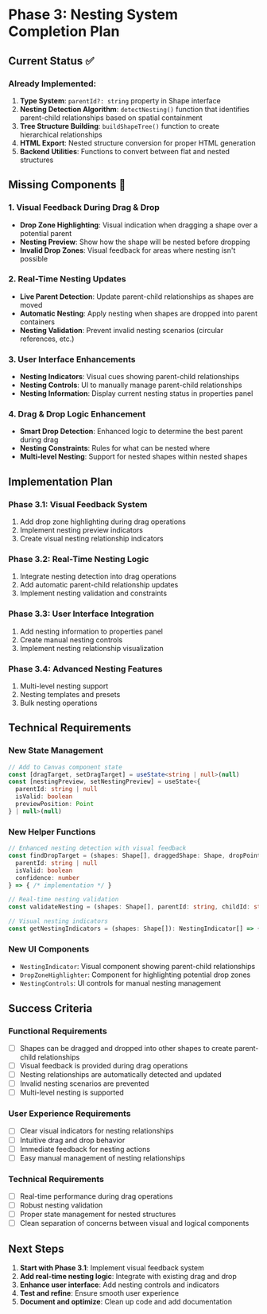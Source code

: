 # Phase 3: Nesting System Completion Plan

## Current Status ✅

### Already Implemented:
1. **Type System**: `parentId?: string` property in Shape interface
2. **Nesting Detection Algorithm**: `detectNesting()` function that identifies parent-child relationships based on spatial containment
3. **Tree Structure Building**: `buildShapeTree()` function to create hierarchical relationships
4. **HTML Export**: Nested structure conversion for proper HTML generation
5. **Backend Utilities**: Functions to convert between flat and nested structures

## Missing Components 🔄

### 1. Visual Feedback During Drag & Drop
- **Drop Zone Highlighting**: Visual indication when dragging a shape over a potential parent
- **Nesting Preview**: Show how the shape will be nested before dropping
- **Invalid Drop Zones**: Visual feedback for areas where nesting isn't possible

### 2. Real-Time Nesting Updates
- **Live Parent Detection**: Update parent-child relationships as shapes are moved
- **Automatic Nesting**: Apply nesting when shapes are dropped into parent containers
- **Nesting Validation**: Prevent invalid nesting scenarios (circular references, etc.)

### 3. User Interface Enhancements
- **Nesting Indicators**: Visual cues showing parent-child relationships
- **Nesting Controls**: UI to manually manage parent-child relationships
- **Nesting Information**: Display current nesting status in properties panel

### 4. Drag & Drop Logic Enhancement
- **Smart Drop Detection**: Enhanced logic to determine the best parent during drag
- **Nesting Constraints**: Rules for what can be nested where
- **Multi-level Nesting**: Support for nested shapes within nested shapes

## Implementation Plan

### Phase 3.1: Visual Feedback System
1. Add drop zone highlighting during drag operations
2. Implement nesting preview indicators
3. Create visual nesting relationship indicators

### Phase 3.2: Real-Time Nesting Logic
1. Integrate nesting detection into drag operations
2. Add automatic parent-child relationship updates
3. Implement nesting validation and constraints

### Phase 3.3: User Interface Integration
1. Add nesting information to properties panel
2. Create manual nesting controls
3. Implement nesting relationship visualization

### Phase 3.4: Advanced Nesting Features
1. Multi-level nesting support
2. Nesting templates and presets
3. Bulk nesting operations

## Technical Requirements

### New State Management
```typescript
// Add to Canvas component state
const [dragTarget, setDragTarget] = useState<string | null>(null)
const [nestingPreview, setNestingPreview] = useState<{
  parentId: string | null
  isValid: boolean
  previewPosition: Point
} | null>(null)
```

### New Helper Functions
```typescript
// Enhanced nesting detection with visual feedback
const findDropTarget = (shapes: Shape[], draggedShape: Shape, dropPoint: Point): {
  parentId: string | null
  isValid: boolean
  confidence: number
} => { /* implementation */ }

// Real-time nesting validation
const validateNesting = (shapes: Shape[], parentId: string, childId: string): boolean => { /* implementation */ }

// Visual nesting indicators
const getNestingIndicators = (shapes: Shape[]): NestingIndicator[] => { /* implementation */ }
```

### New UI Components
- `NestingIndicator`: Visual component showing parent-child relationships
- `DropZoneHighlighter`: Component for highlighting potential drop zones
- `NestingControls`: UI controls for manual nesting management

## Success Criteria

### Functional Requirements
- [ ] Shapes can be dragged and dropped into other shapes to create parent-child relationships
- [ ] Visual feedback is provided during drag operations
- [ ] Nesting relationships are automatically detected and updated
- [ ] Invalid nesting scenarios are prevented
- [ ] Multi-level nesting is supported

### User Experience Requirements
- [ ] Clear visual indicators for nesting relationships
- [ ] Intuitive drag and drop behavior
- [ ] Immediate feedback for nesting actions
- [ ] Easy manual management of nesting relationships

### Technical Requirements
- [ ] Real-time performance during drag operations
- [ ] Robust nesting validation
- [ ] Proper state management for nested structures
- [ ] Clean separation of concerns between visual and logical components

## Next Steps

1. **Start with Phase 3.1**: Implement visual feedback system
2. **Add real-time nesting logic**: Integrate with existing drag and drop
3. **Enhance user interface**: Add nesting controls and indicators
4. **Test and refine**: Ensure smooth user experience
5. **Document and optimize**: Clean up code and add documentation 